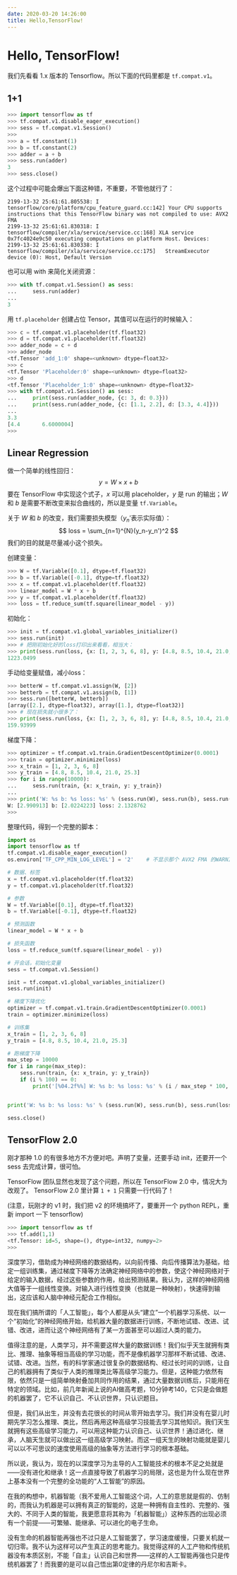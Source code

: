 ```yaml
---
date: 2020-03-20 14:26:00
title: Hello,TensorFlow!
---
```




# Hello, TensorFlow!

我们先看看 1.x 版本的 Tensorflow。所以下面的代码里都是 `tf.compat.v1`。

## 1+1

```python
>>> import tensorflow as tf
>>> tf.compat.v1.disable_eager_execution()
>>> sess = tf.compat.v1.Session()
>>> 
>>> a = tf.constant(1)
>>> b = tf.constant(2)
>>> adder = a + b
>>> sess.run(adder)
3
>>> sess.close()

```

这个过程中可能会爆出下面这种错，不重要，不管他就行了：

```
2199-13-32 25:61:61.805538: I tensorflow/core/platform/cpu_feature_guard.cc:142] Your CPU supports instructions that this TensorFlow binary was not compiled to use: AVX2 FMA
2199-13-32 25:61:61.830318: I tensorflow/compiler/xla/service/service.cc:168] XLA service 0x7fc4024e9c50 executing computations on platform Host. Devices:
2199-13-32 25:61:61.830338: I tensorflow/compiler/xla/service/service.cc:175]   StreamExecutor device (0): Host, Default Version
```

也可以用 with 来简化关闭资源：

```python
>>> with tf.compat.v1.Session() as sess:
...     sess.run(adder)
... 
3

```

用 `tf.placeholder` 创建占位 Tensor，其值可以在运行的时候输入：

```python
>>> c = tf.compat.v1.placeholder(tf.float32)
>>> d = tf.compat.v1.placeholder(tf.float32)
>>> adder_node = c + d
>>> adder_node
<tf.Tensor 'add_1:0' shape=<unknown> dtype=float32>
>>> c
<tf.Tensor 'Placeholder:0' shape=<unknown> dtype=float32>
>>> d
<tf.Tensor 'Placeholder_1:0' shape=<unknown> dtype=float32>
>>> with tf.compat.v1.Session() as sess:
...     print(sess.run(adder_node, {c: 3, d: 0.3}))
...     print(sess.run(adder_node, {c: [1.1, 2.2], d: [3.3, 4.4]}))
... 
3.3
[4.4       6.6000004]
>>> 
```

## Linear Regression

做一个简单的线性回归：
$$
y = W \times x + b
$$
要在 TensorFlow 中实现这个式子，$x$ 可以用 placeholder，$y$ 是 run 的输出；$W$ 和 $b$ 是需要不断改变来拟合曲线的，所以是变量 `tf.Variable`。

关于 $W$ 和 $b$ 的改变，我们需要损失模型（$y_n'$表示实际值）：
$$
loss = \sum_{n=1}^{N}(y_n-y_n')^2
$$
我们的目的就是尽量减小这个损失。

创建变量：

```python
>>> W = tf.Variable([0.1], dtype=tf.float32)
>>> b = tf.Variable([-0.1], dtype=tf.float32)
>>> x = tf.compat.v1.placeholder(tf.float32)
>>> linear_model = W * x + b
>>> y = tf.compat.v1.placeholder(tf.float32)
>>> loss = tf.reduce_sum(tf.square(linear_model - y))
```

初始化：

```python
>>> init = tf.compat.v1.global_variables_initializer()
>>> sess.run(init)
>>> # 把刚初始化好的loss打印出来看看，相当大：
>>> print(sess.run(loss, {x: [1, 2, 3, 6, 8], y: [4.8, 8.5, 10.4, 21.0, 25.3]}))
1223.0499
```

手动给变量赋值，减小loss：

```python
>>> betterW = tf.compat.v1.assign(W, [2])
>>> betterb = tf.compat.v1.assign(b, [1])
>>> sess.run([betterW, betterb])
[array([2.], dtype=float32), array([1.], dtype=float32)]
>>> # 现在损失就小很多了：
>>> print(sess.run(loss, {x: [1, 2, 3, 6, 8], y: [4.8, 8.5, 10.4, 21.0, 25.3]}))
159.93999
```

梯度下降：

```python
>>> optimizer = tf.compat.v1.train.GradientDescentOptimizer(0.0001)
>>> train = optimizer.minimize(loss)
>>> x_train = [1, 2, 3, 6, 8]
>>> y_train = [4.8, 8.5, 10.4, 21.0, 25.3]
>>> for i in range(10000):
...     sess.run(train, {x: x_train, y: y_train})
... 
>>> print('W: %s b: %s loss: %s' % (sess.run(W), sess.run(b), sess.run(loss, {x: x_train , y: y_train})))
W: [2.990913] b: [2.0224223] loss: 2.1328762
>>> 
```

整理代码，得到一个完整的脚本：

```python
import os
import tensorflow as tf
tf.compat.v1.disable_eager_execution()
os.environ['TF_CPP_MIN_LOG_LEVEL'] = '2'    # 不显示那个 AVX2 FMA 的WARNING

# 数据、标签
x = tf.compat.v1.placeholder(tf.float32)
y = tf.compat.v1.placeholder(tf.float32)

# 参数
W = tf.Variable([0.1], dtype=tf.float32)
b = tf.Variable([-0.1], dtype=tf.float32)

# 预测函数
linear_model = W * x + b

# 损失函数
loss = tf.reduce_sum(tf.square(linear_model - y))

# 开会话，初始化变量
sess = tf.compat.v1.Session()

init = tf.compat.v1.global_variables_initializer()
sess.run(init)

# 梯度下降优化
optimizer = tf.compat.v1.train.GradientDescentOptimizer(0.0001)
train = optimizer.minimize(loss)

# 训练集
x_train = [1, 2, 3, 6, 8]
y_train = [4.8, 8.5, 10.4, 21.0, 25.3]

# 跑梯度下降
max_step = 10000
for i in range(max_step):
    sess.run(train, {x: x_train, y: y_train})
    if (i % 100) == 0:
        print('[%04.2f%%] W: %s b: %s loss: %s' % (i / max_step * 100, sess.run(W), sess.run(b), sess.run(loss, {x: x_train , y: y_train})))


print('W: %s b: %s loss: %s' % (sess.run(W), sess.run(b), sess.run(loss, {x: x_train , y: y_train})))

sess.close()
```

## TensorFlow 2.0

刚才那种 1.0 的有很多地方不方便对吧。声明了变量，还要手动 init，还要开一个 sess 去完成计算，很可怕。

TensorFlow 团队显然也发现了这个问题，所以在 TensorFlow 2.0 中，情况大为改观了。 TensorFlow 2.0 里计算 `1 + 1` 只需要一行代码了！

(注意，玩刚才的 v1 时，我们把 v2 的环境搞坏了，要重开一个 python REPL，重新 import 一下 tensorflow)

```python
>>> import tensorflow as tf
>>> tf.add(1,1)
<tf.Tensor: id=5, shape=(), dtype=int32, numpy=2>
>>> 
```

深度学习，借助成为神经网络的数据结构，以向前传播、向后传播算法为基础，给定一组训练集，通过梯度下降等方法确定神经网络中的参数，使这个神经网络对于给定的输入数据，经过这些参数的作用，给出预测结果。我认为，这样的神经网络大值等于一组线性变换。对输入进行线性变换（也就是一种映射），快速得到输出，这应该和人脑中神经元配合工作相似。

现在我们搞所谓的「人工智能」，每个人都是从头“建立”一个机器学习系统、以一个“初始化”的神经网络开始，给机器大量的数据进行训练，不断地试错、改进、试错、改进，进而让这个神经网络有了某一方面甚至可以超过人类的能力。

值得注意的是，人类学习，并不需要这样大量的数据训练！我们似乎天生就拥有类比、推理、抽象等相当高级的学习功能，而不是像机器学习那样不断试错、改进、试错、改进。当然，有的科学家通过很复杂的数据结构、经过长时间的训练，让自己的机器拥有了类似于人类的推理类比等高级学习能力。但是，这种能力依然有限，依然只是一组简单映射叠加共同作用的结果，通过大量数据训练后，只能用在特定的领域。比如，前几年新闻上说的AI做高考题，10分钟考140，它只是会做题的机器罢了，它不认识自己、不认识世界，只认识题目。

但是，我们从出生，并没有去花很长的时间从零开始去学习。我们并没有在婴儿时期先学习怎么推理、类比，然后再用这种高级学习技能去学习其他知识。我们天生就拥有这些高级学习能力，可以用这种能力认识自己、认识世界！通过进化、继承，人脑天生就可以做出这一组高级学习映射。而这一组天生的映射功能就是婴儿可以以不可思议的速度使用高级的抽象等方法进行学习的根本基础。

所以说，我认为，现在的以深度学习为主导的人工智能技术的根本不足之处就是——没有进化和继承！这一点直接导致了机器学习的局限，这也是为什么现在世界上基本没有一个完整的全功能的“人工智能”的原因。

在我的构想中，机器智能（我不爱用人工智能这个词，人工的意思就是假的、仿制的，而我认为机器是可以拥有真正的智能的，这是一种拥有自主性的、完整的、强大的、不同于人类的智能，我更愿意将其称为「机器智能」）这种东西的出现必须有一个前提——可繁殖、能继承、可以进化的电子生命。

没有生命的机器智能再强也不过只是人工智能罢了，学习速度缓慢，只要关机就一切归零。我不认为这样可以产生真正的思考能力。我觉得这样的人工产物和传统机器没有本质区别，不能「自主」认识自己和世界——这样的人工智能再强也只是传统机器罢了！而我要的是可以自己悟出第0定律的丹尼尔和吉斯卡。



